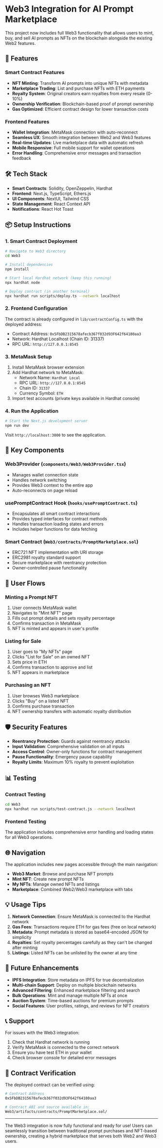 # Web3 Integration for AI Prompt Marketplace

This project now includes full Web3 functionality that allows users to mint, buy, and sell AI prompts as NFTs on the blockchain alongside the existing Web2 features.

## 🚀 Features

### Smart Contract Features
- **NFT Minting**: Transform AI prompts into unique NFTs with metadata
- **Marketplace Trading**: List and purchase NFTs with ETH payments
- **Royalty System**: Original creators earn royalties from every resale (0-10%)
- **Ownership Verification**: Blockchain-based proof of prompt ownership
- **Gas Optimized**: Efficient contract design for lower transaction costs

### Frontend Features
- **Wallet Integration**: MetaMask connection with auto-reconnect
- **Seamless UX**: Smooth integration between Web2 and Web3 features
- **Real-time Updates**: Live marketplace data with automatic refresh
- **Mobile Responsive**: Full mobile support for wallet operations
- **Error Handling**: Comprehensive error messages and transaction feedback

## 🛠 Tech Stack

- **Smart Contracts**: Solidity, OpenZeppelin, Hardhat
- **Frontend**: Next.js, TypeScript, Ethers.js
- **UI Components**: NextUI, Tailwind CSS
- **State Management**: React Context API
- **Notifications**: React Hot Toast

## 📦 Setup Instructions

### 1. Smart Contract Deployment

```bash
# Navigate to Web3 directory
cd Web3

# Install dependencies
npm install

# Start local Hardhat network (keep this running)
npx hardhat node

# Deploy contract (in another terminal)
npx hardhat run scripts/deploy.ts --network localhost
```

### 2. Frontend Configuration

The contract is already configured in `lib/contractConfig.ts` with the deployed address:
- Contract Address: `0x5FbDB2315678afecb367f032d93F642f64180aa3`
- Network: Hardhat Localhost (Chain ID: 31337)
- RPC URL: `http://127.0.0.1:8545`

### 3. MetaMask Setup

1. Install MetaMask browser extension
2. Add Hardhat network to MetaMask:
   - Network Name: `Hardhat Local`
   - RPC URL: `http://127.0.0.1:8545`
   - Chain ID: `31337`
   - Currency Symbol: `ETH`
3. Import test accounts (private keys available in Hardhat console)

### 4. Run the Application

```bash
# Start the Next.js development server
npm run dev
```

Visit `http://localhost:3000` to see the application.

## 🔧 Key Components

### Web3Provider (`components/Web3/Web3Provider.tsx`)
- Manages wallet connection state
- Handles network switching
- Provides Web3 context to the entire app
- Auto-reconnects on page reload

### usePromptContract Hook (`hooks/usePromptContract.ts`)
- Encapsulates all smart contract interactions
- Provides typed interfaces for contract methods
- Handles transaction loading states and errors
- Includes helper functions for data fetching

### Smart Contract (`Web3/contracts/PromptMarketplace.sol`)
- ERC721 NFT implementation with URI storage
- ERC2981 royalty standard support
- Secure marketplace with reentrancy protection
- Owner-controlled pause functionality

## 📱 User Flows

### Minting a Prompt NFT
1. User connects MetaMask wallet
2. Navigates to "Mint NFT" page
3. Fills out prompt details and sets royalty percentage
4. Confirms transaction in MetaMask
5. NFT is minted and appears in user's profile

### Listing for Sale
1. User goes to "My NFTs" page
2. Clicks "List for Sale" on an owned NFT
3. Sets price in ETH
4. Confirms transaction to approve and list
5. NFT appears in marketplace

### Purchasing an NFT
1. User browses Web3 marketplace
2. Clicks "Buy" on a listed NFT
3. Confirms purchase transaction
4. NFT ownership transfers with automatic royalty distribution

## 🛡 Security Features

- **Reentrancy Protection**: Guards against reentrancy attacks
- **Input Validation**: Comprehensive validation on all inputs
- **Access Control**: Owner-only functions for contract management
- **Pause Functionality**: Emergency pause capability
- **Royalty Limits**: Maximum 10% royalty to prevent exploitation

## 📊 Testing

### Contract Testing
```bash
cd Web3
npx hardhat run scripts/test-contract.js --network localhost
```

### Frontend Testing
The application includes comprehensive error handling and loading states for all Web3 operations.

## 🌐 Navigation

The application includes new pages accessible through the main navigation:

- **Web3 Market**: Browse and purchase NFT prompts
- **Mint NFT**: Create new prompt NFTs
- **My NFTs**: Manage owned NFTs and listings
- **Marketplace**: Combined Web2/Web3 marketplace with tabs

## 💡 Usage Tips

1. **Network Connection**: Ensure MetaMask is connected to the Hardhat network
2. **Gas Fees**: Transactions require ETH for gas fees (free on local network)
3. **Metadata**: Prompt metadata is stored as base64-encoded JSON for simplicity
4. **Royalties**: Set royalty percentages carefully as they can't be changed after minting
5. **Listings**: Listed NFTs can be unlisted by the owner at any time

## 🔮 Future Enhancements

- **IPFS Integration**: Store metadata on IPFS for true decentralization
- **Multi-chain Support**: Deploy on multiple blockchain networks
- **Advanced Filtering**: Enhanced marketplace filtering and search
- **Bulk Operations**: Mint and manage multiple NFTs at once
- **Auction System**: Time-based auctions for premium prompts
- **Social Features**: User profiles, ratings, and reviews for NFT creators

## 📞 Support

For issues with the Web3 integration:

1. Check that Hardhat network is running
2. Verify MetaMask is connected to the correct network
3. Ensure you have test ETH in your wallet
4. Check browser console for detailed error messages

## 🔗 Contract Verification

The deployed contract can be verified using:

```bash
# Contract Address
0x5FbDB2315678afecb367f032d93F642f64180aa3

# Contract ABI and source available in:
Web3/artifacts/contracts/PromptMarketplace.sol/
```

---

The Web3 integration is now fully functional and ready for use! Users can seamlessly transition between traditional prompt purchases and NFT-based ownership, creating a hybrid marketplace that serves both Web2 and Web3 users.
